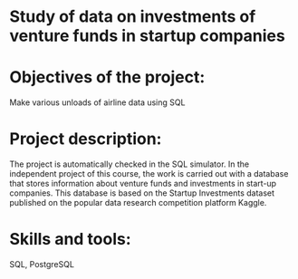 # Study of data on investments of venture funds in startup companies
# Objectives of the project:  
Make various unloads of airline data using SQL
# Project description: 
The project is automatically checked in the SQL simulator. In the independent project of this course, the work is carried out with a database that stores information about venture funds and investments in start-up companies. This database is based on the Startup Investments dataset published on the popular data research competition platform Kaggle.
# Skills and tools: 
  SQL, PostgreSQL
